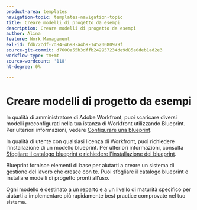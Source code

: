 ```yaml
---
product-area: templates
navigation-topic: templates-navigation-topic
title: Creare modelli di progetto da esempi
description: Creare modelli di progetto da esempi
author: Alina
feature: Work Management
exl-id: fdb72cdf-7d84-4698-a4b9-14520080979f
source-git-commit: d7600a55b3dffb242957234de9d85a0deb1ad2e3
workflow-type: tm+mt
source-wordcount: '118'
ht-degree: 0%

---
```


# Creare modelli di progetto da esempi

<!--Audited: 08/2025-->

In qualità di amministratore di Adobe Workfront, puoi scaricare diversi modelli preconfigurati nella tua istanza di Workfront utilizzando Blueprint. Per ulteriori informazioni, vedere [Configurare una blueprint](../../../administration-and-setup/blueprints/configure-template-package.md).

In qualità di utente con qualsiasi licenza di Workfront, puoi richiedere l’installazione di un modello blueprint. Per ulteriori informazioni, consulta [Sfogliare il catalogo blueprint e richiedere l&#39;installazione dei blueprint](../../../administration-and-setup/blueprints/browse-catalog.md).

Blueprint fornisce elementi di base per aiutarti a creare un sistema di gestione del lavoro che cresce con te. Puoi sfogliare il catalogo blueprint e installare modelli di progetto pronti all’uso.

Ogni modello è destinato a un reparto e a un livello di maturità specifico per aiutarti a implementare più rapidamente best practice comprovate nel tuo sistema.
